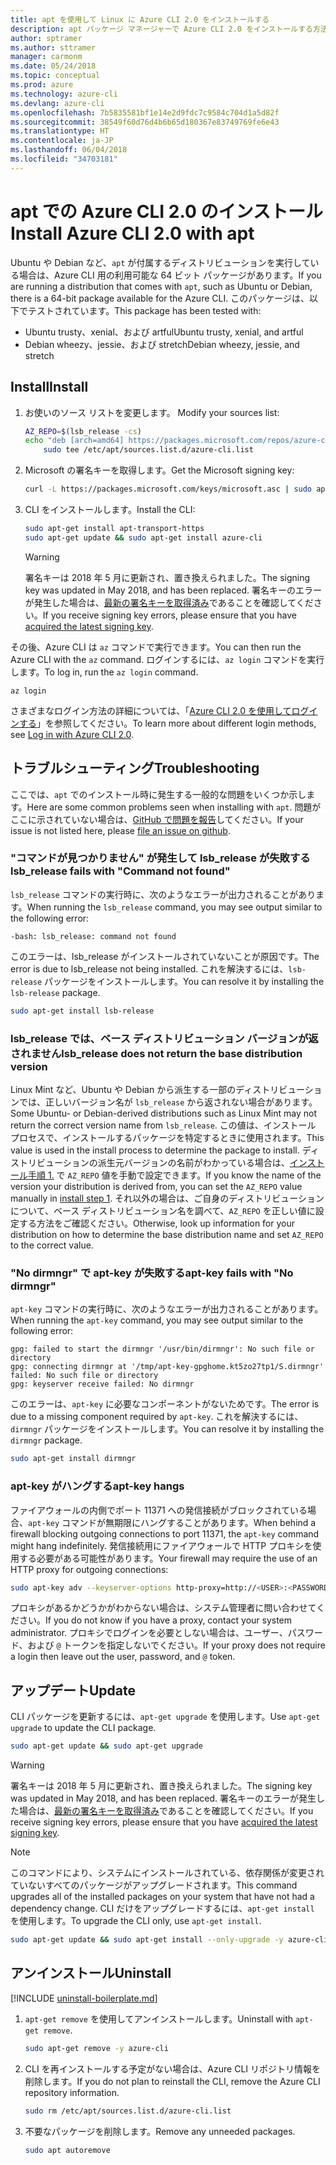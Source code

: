 ```yaml
---
title: apt を使用して Linux に Azure CLI 2.0 をインストールする
description: apt パッケージ マネージャーで Azure CLI 2.0 をインストールする方法
author: sptramer
ms.author: sttramer
manager: carmonm
ms.date: 05/24/2018
ms.topic: conceptual
ms.prod: azure
ms.technology: azure-cli
ms.devlang: azure-cli
ms.openlocfilehash: 7b5835581bf1e14e2d9fdc7c9584c704d1a5d82f
ms.sourcegitcommit: 38549f60d76d4b6b65d180367e83749769fe6e43
ms.translationtype: HT
ms.contentlocale: ja-JP
ms.lasthandoff: 06/04/2018
ms.locfileid: "34703181"
---
```

# <a name="install-azure-cli-20-with-apt"></a><span data-ttu-id="3ce2c-103">apt での Azure CLI 2.0 のインストール</span><span class="sxs-lookup"><span data-stu-id="3ce2c-103">Install Azure CLI 2.0 with apt</span></span>

<span data-ttu-id="3ce2c-104">Ubuntu や Debian など、`apt` が付属するディストリビューションを実行している場合は、Azure CLI 用の利用可能な 64 ビット パッケージがあります。</span><span class="sxs-lookup"><span data-stu-id="3ce2c-104">If you are running a distribution that comes with `apt`, such as Ubuntu or Debian, there is a 64-bit package available for the Azure CLI.</span></span> <span data-ttu-id="3ce2c-105">このパッケージは、以下でテストされています。</span><span class="sxs-lookup"><span data-stu-id="3ce2c-105">This package has been tested with:</span></span>

* <span data-ttu-id="3ce2c-106">Ubuntu trusty、xenial、および artful</span><span class="sxs-lookup"><span data-stu-id="3ce2c-106">Ubuntu trusty, xenial, and artful</span></span>
* <span data-ttu-id="3ce2c-107">Debian wheezy、jessie、および stretch</span><span class="sxs-lookup"><span data-stu-id="3ce2c-107">Debian wheezy, jessie, and stretch</span></span>

## <a name="install"></a><span data-ttu-id="3ce2c-108">Install</span><span class="sxs-lookup"><span data-stu-id="3ce2c-108">Install</span></span>

1. <span data-ttu-id="3ce2c-109"><a name="install-step-1"/>お使いのソース リストを変更します。</span><span class="sxs-lookup"><span data-stu-id="3ce2c-109"><a name="install-step-1"/> Modify your sources list:</span></span>

    ```bash
    AZ_REPO=$(lsb_release -cs)
    echo "deb [arch=amd64] https://packages.microsoft.com/repos/azure-cli/ $AZ_REPO main" | \
        sudo tee /etc/apt/sources.list.d/azure-cli.list
    ```

2. <a name="signingKey"></a><span data-ttu-id="3ce2c-110">Microsoft の署名キーを取得します。</span><span class="sxs-lookup"><span data-stu-id="3ce2c-110">Get the Microsoft signing key:</span></span>

   ```bash
   curl -L https://packages.microsoft.com/keys/microsoft.asc | sudo apt-key add -
   ```

3. <span data-ttu-id="3ce2c-111">CLI をインストールします。</span><span class="sxs-lookup"><span data-stu-id="3ce2c-111">Install the CLI:</span></span>

   ```bash
   sudo apt-get install apt-transport-https
   sudo apt-get update && sudo apt-get install azure-cli
   ```

   > [!WARNING]
   > <span data-ttu-id="3ce2c-112">署名キーは 2018 年 5 月に更新され、置き換えられました。</span><span class="sxs-lookup"><span data-stu-id="3ce2c-112">The signing key was updated in May 2018, and has been replaced.</span></span> <span data-ttu-id="3ce2c-113">署名キーのエラーが発生した場合は、[最新の署名キーを取得済み](#signingKey)であることを確認してください。</span><span class="sxs-lookup"><span data-stu-id="3ce2c-113">If you receive signing key errors, please ensure that you have [acquired the latest signing key](#signingKey).</span></span>

<span data-ttu-id="3ce2c-114">その後、Azure CLI は `az` コマンドで実行できます。</span><span class="sxs-lookup"><span data-stu-id="3ce2c-114">You can then run the Azure CLI with the `az` command.</span></span> <span data-ttu-id="3ce2c-115">ログインするには、`az login` コマンドを実行します。</span><span class="sxs-lookup"><span data-stu-id="3ce2c-115">To log in, run the `az login` command.</span></span>

```azurecli
az login
```

<span data-ttu-id="3ce2c-116">さまざまなログイン方法の詳細については、「[Azure CLI 2.0 を使用してログインする](authenticate-azure-cli.md)」を参照してください。</span><span class="sxs-lookup"><span data-stu-id="3ce2c-116">To learn more about different login methods, see [Log in with Azure CLI 2.0](authenticate-azure-cli.md).</span></span>

## <a name="troubleshooting"></a><span data-ttu-id="3ce2c-117">トラブルシューティング</span><span class="sxs-lookup"><span data-stu-id="3ce2c-117">Troubleshooting</span></span>

<span data-ttu-id="3ce2c-118">ここでは、`apt` でのインストール時に発生する一般的な問題をいくつか示します。</span><span class="sxs-lookup"><span data-stu-id="3ce2c-118">Here are some common problems seen when installing with `apt`.</span></span> <span data-ttu-id="3ce2c-119">問題がここに示されていない場合は、[GitHub で問題を報告](https://github.com/Azure/azure-cli/issues)してください。</span><span class="sxs-lookup"><span data-stu-id="3ce2c-119">If your issue is not listed here, please [file an issue on github](https://github.com/Azure/azure-cli/issues).</span></span>

### <a name="lsbrelease-fails-with-command-not-found"></a><span data-ttu-id="3ce2c-120">"コマンドが見つかりません" が発生して lsb_release が失敗する</span><span class="sxs-lookup"><span data-stu-id="3ce2c-120">lsb_release fails with "Command not found"</span></span>

<span data-ttu-id="3ce2c-121">`lsb_release` コマンドの実行時に、次のようなエラーが出力されることがあります。</span><span class="sxs-lookup"><span data-stu-id="3ce2c-121">When running the `lsb_release` command, you may see output similar to the following error:</span></span>

```output
-bash: lsb_release: command not found
```

<span data-ttu-id="3ce2c-122">このエラーは、lsb_release がインストールされていないことが原因です。</span><span class="sxs-lookup"><span data-stu-id="3ce2c-122">The error is due to lsb_release not being installed.</span></span> <span data-ttu-id="3ce2c-123">これを解決するには、`lsb-release` パッケージをインストールします。</span><span class="sxs-lookup"><span data-stu-id="3ce2c-123">You can resolve it by installing the `lsb-release` package.</span></span>

```bash
sudo apt-get install lsb-release
```

### <a name="lsbrelease-does-not-return-the-base-distribution-version"></a><span data-ttu-id="3ce2c-124">lsb_release では、ベース ディストリビューション バージョンが返されません</span><span class="sxs-lookup"><span data-stu-id="3ce2c-124">lsb_release does not return the base distribution version</span></span>

<span data-ttu-id="3ce2c-125">Linux Mint など、Ubuntu や Debian から派生する一部のディストリビューションでは、正しいバージョン名が `lsb_release` から返されない場合があります。</span><span class="sxs-lookup"><span data-stu-id="3ce2c-125">Some Ubuntu- or Debian-derived distributions such as Linux Mint may not return the correct version name from `lsb_release`.</span></span> <span data-ttu-id="3ce2c-126">この値は、インストール プロセスで、インストールするパッケージを特定するときに使用されます。</span><span class="sxs-lookup"><span data-stu-id="3ce2c-126">This value is used in the install process to determine the package to install.</span></span> <span data-ttu-id="3ce2c-127">ディストリビューションの派生元バージョンの名前がわかっている場合は、[インストール手順 1.](#install-step-1) で `AZ_REPO` 値を手動で設定できます。</span><span class="sxs-lookup"><span data-stu-id="3ce2c-127">If you know the name of the version your distribution is derived from, you can set the `AZ_REPO` value manually in [install step 1](#install-step-1).</span></span> <span data-ttu-id="3ce2c-128">それ以外の場合は、ご自身のディストリビューションについて、ベース ディストリビューション名を調べて、`AZ_REPO` を正しい値に設定する方法をご確認ください。</span><span class="sxs-lookup"><span data-stu-id="3ce2c-128">Otherwise, look up information for your distribution on how to determine the base distribution name and set `AZ_REPO` to the correct value.</span></span>

### <a name="apt-key-fails-with-no-dirmngr"></a><span data-ttu-id="3ce2c-129">"No dirmngr" で apt-key が失敗する</span><span class="sxs-lookup"><span data-stu-id="3ce2c-129">apt-key fails with "No dirmngr"</span></span>

<span data-ttu-id="3ce2c-130">`apt-key` コマンドの実行時に、次のようなエラーが出力されることがあります。</span><span class="sxs-lookup"><span data-stu-id="3ce2c-130">When running the `apt-key` command, you may see output similar to the following error:</span></span>

```output
gpg: failed to start the dirmngr '/usr/bin/dirmngr': No such file or directory
gpg: connecting dirmngr at '/tmp/apt-key-gpghome.kt5zo27tp1/S.dirmngr' failed: No such file or directory
gpg: keyserver receive failed: No dirmngr
```

<span data-ttu-id="3ce2c-131">このエラーは、`apt-key` に必要なコンポーネントがないためです。</span><span class="sxs-lookup"><span data-stu-id="3ce2c-131">The error is due to a missing component required by `apt-key`.</span></span> <span data-ttu-id="3ce2c-132">これを解決するには、`dirmngr` パッケージをインストールします。</span><span class="sxs-lookup"><span data-stu-id="3ce2c-132">You can resolve it by installing the `dirmngr` package.</span></span>

```bash
sudo apt-get install dirmngr
```

### <a name="apt-key-hangs"></a><span data-ttu-id="3ce2c-133">apt-key がハングする</span><span class="sxs-lookup"><span data-stu-id="3ce2c-133">apt-key hangs</span></span>

<span data-ttu-id="3ce2c-134">ファイアウォールの内側でポート 11371 への発信接続がブロックされている場合、`apt-key` コマンドが無期限にハングすることがあります。</span><span class="sxs-lookup"><span data-stu-id="3ce2c-134">When behind a firewall blocking outgoing connections to port 11371, the `apt-key` command might hang indefinitely.</span></span> <span data-ttu-id="3ce2c-135">発信接続用にファイアウォールで HTTP プロキシを使用する必要がある可能性があります。</span><span class="sxs-lookup"><span data-stu-id="3ce2c-135">Your firewall may require the use of an HTTP proxy for outgoing connections:</span></span>

```bash
sudo apt-key adv --keyserver-options http-proxy=http://<USER>:<PASSWORD>@<PROXY-HOST>:<PROXY-PORT>/ --keyserver packages.microsoft.com --recv-keys 52E16F86FEE04B979B07E28DB02C46DF417A0893
```

<span data-ttu-id="3ce2c-136">プロキシがあるかどうかがわからない場合は、システム管理者に問い合わせてください。</span><span class="sxs-lookup"><span data-stu-id="3ce2c-136">If you do not know if you have a proxy, contact your system administrator.</span></span> <span data-ttu-id="3ce2c-137">プロキシでログインを必要としない場合は、ユーザー、パスワード、および `@` トークンを指定しないでください。</span><span class="sxs-lookup"><span data-stu-id="3ce2c-137">If your proxy does not require a login then leave out the user, password, and `@` token.</span></span>

## <a name="update"></a><span data-ttu-id="3ce2c-138">アップデート</span><span class="sxs-lookup"><span data-stu-id="3ce2c-138">Update</span></span>

<span data-ttu-id="3ce2c-139">CLI パッケージを更新するには、`apt-get upgrade` を使用します。</span><span class="sxs-lookup"><span data-stu-id="3ce2c-139">Use `apt-get upgrade` to update the CLI package.</span></span>

   ```bash
   sudo apt-get update && sudo apt-get upgrade
   ```

> [!WARNING]
> <span data-ttu-id="3ce2c-140">署名キーは 2018 年 5 月に更新され、置き換えられました。</span><span class="sxs-lookup"><span data-stu-id="3ce2c-140">The signing key was updated in May 2018, and has been replaced.</span></span> <span data-ttu-id="3ce2c-141">署名キーのエラーが発生した場合は、[最新の署名キーを取得済み](#signingKey)であることを確認してください。</span><span class="sxs-lookup"><span data-stu-id="3ce2c-141">If you receive signing key errors, please ensure that you have [acquired the latest signing key](#signingKey).</span></span>
   
> [!NOTE]
> <span data-ttu-id="3ce2c-142">このコマンドにより、システムにインストールされている、依存関係が変更されていないすべてのパッケージがアップグレードされます。</span><span class="sxs-lookup"><span data-stu-id="3ce2c-142">This command upgrades all of the installed packages on your system that have not had a dependency change.</span></span>
> <span data-ttu-id="3ce2c-143">CLI だけをアップグレードするには、`apt-get install` を使用します。</span><span class="sxs-lookup"><span data-stu-id="3ce2c-143">To upgrade the CLI only, use `apt-get install`.</span></span>
> ```bash
> sudo apt-get update && sudo apt-get install --only-upgrade -y azure-cli
> ```

## <a name="uninstall"></a><span data-ttu-id="3ce2c-144">アンインストール</span><span class="sxs-lookup"><span data-stu-id="3ce2c-144">Uninstall</span></span>

[!INCLUDE [uninstall-boilerplate.md](includes/uninstall-boilerplate.md)]

1. <span data-ttu-id="3ce2c-145">`apt-get remove` を使用してアンインストールします。</span><span class="sxs-lookup"><span data-stu-id="3ce2c-145">Uninstall with `apt-get remove`.</span></span>

    ```bash
    sudo apt-get remove -y azure-cli
    ```

2. <span data-ttu-id="3ce2c-146">CLI を再インストールする予定がない場合は、Azure CLI リポジトリ情報を削除します。</span><span class="sxs-lookup"><span data-stu-id="3ce2c-146">If you do not plan to reinstall the CLI, remove the Azure CLI repository information.</span></span>

   ```bash
   sudo rm /etc/apt/sources.list.d/azure-cli.list
   ```

3. <span data-ttu-id="3ce2c-147">不要なパッケージを削除します。</span><span class="sxs-lookup"><span data-stu-id="3ce2c-147">Remove any unneeded packages.</span></span>

   ```bash
   sudo apt autoremove
   ```
